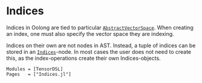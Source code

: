 # Indices

Indices in Oolong are tied to particular [`AbstractVectorSpace`](@ref). When creating an index,
one must also specify the vector space they are indexing.

Indices on their own are not nodes in AST. Instead, a tuple of indices can be
stored in an [`Indices`](@ref)-node. In most cases the user does not need to create
this, as the index-operations create their own Indices-objects.

```@autodocs
Modules = [TensorDSL]
Pages   = ["Indices.jl"]
```